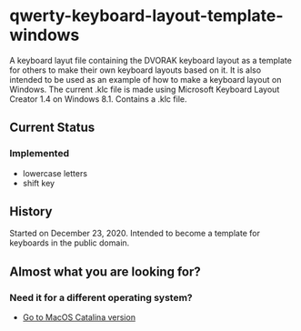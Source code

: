 # qwerty-keyboard-layout-template-windows
A keyboard layut file containing the DVORAK keyboard layout as a template for others to make their own keyboard layouts based on it. 
It is also intended to be used as an example of how to make a keyboard layout on Windows.
The current .klc file is made using Microsoft Keyboard Layout Creator 1.4 on Windows 8.1.
 Contains a .klc file.
 
## Current Status
### Implemented
- lowercase letters
- shift key

## History
Started on December 23, 2020. Intended to become a template for keyboards in the public domain.

## Almost what you are looking for?
### Need it for a different operating system?
- [Go to MacOS Catalina version][dvorak-keyboard-layout-mac-template]

[dvorak-keyboard-layout-mac-template]: https://github.com/elsanussi-s-mneina/dvorak-keyboard-layout-template-macos-catalina